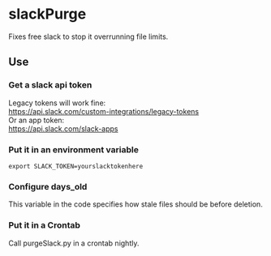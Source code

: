 # slackPurge
Fixes free slack to stop it overrunning file limits.

## Use

### Get a slack api token
Legacy tokens will work fine:   
 https://api.slack.com/custom-integrations/legacy-tokens  
Or an app token:   
 https://api.slack.com/slack-apps  

### Put it in an environment variable
```
export SLACK_TOKEN=yourslacktokenhere
```

### Configure days_old
This variable in the code specifies how stale files should be before deletion.

### Put it in a Crontab
Call purgeSlack.py in a crontab nightly.
